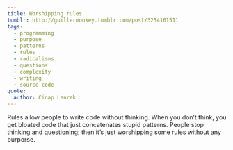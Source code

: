 ```yaml
---
title: Worshipping rules
tumblr: http://guillermonkey.tumblr.com/post/3254161511
tags:
  - programming
  - purpose
  - patterns
  - rules
  - radicalisms
  - questions
  - complexity
  - writing
  - source-code
quote:
  author: Cinap Lenrek
---
```


Rules allow people to write code without thinking. When you don’t think, you get bloated code that just concatenates stupid patterns. People stop thinking and questioning; then it’s just worshipping some rules without any purporse.
